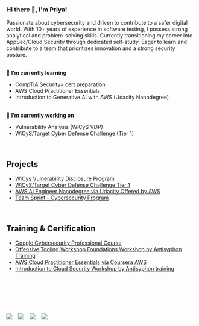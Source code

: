### Hi there 👋, I'm Priya! <br/> 

Passionate about cybersecurity and driven to contribute to a safer digital world. With 10+ years of experience in software testing, I possess strong analytical and problem-solving skills. Currently transitioning my career into AppSec/Cloud Security through dedicated self-study. Eager to learn and contribute to a team that prioritizes innovation and a strong security posture.<br/><br/>

🌱 **I’m currently learning** 
- CompTIA Security+ cert preparation
- AWS Cloud Practitioner Essentials
- Introduction to Generative AI with AWS (Udacity Nanodegree)<br/><br/>


🔭 **I’m currently working on**
- Vulnerability Analysis (WiCyS VDP)
- WiCyS/Target Cyber Defense Challenge (Tier 1)

<br/>

## Projects

- [WiCys Vulnerability Disclosure Program](https://github.com/PriyadharshniA/Clicked-WiCyS-Cybersecurity-Program-Team-Sprint)
- [WiCyS/Target Cyber Defense Challenge Tier 1](https://github.com/PriyadharshniA/Clicked-WiCyS-Cybersecurity-Program-Team-Sprint)
- [AWS AI Engineer Nanodegree via Udacity Offered by AWS](https://github.com/PriyadharshniA/Clicked-WiCyS-Cybersecurity-Program-Team-Sprint)
- [Team Sprint - Cybersecurity Program](https://github.com/PriyadharshniA/Clicked-WiCyS-Cybersecurity-Program-Team-Sprint)

<br/>

## Training & Certification
- [Google Cybersecurity Professional Course](https://github.com/PriyadharshniA/assets/blob/main/Google%20Cybersecurity%20Certificate.png)
- [Offensive Tooling Workshop Foundations Workshop by Antisyphon Training](https://github.com/PriyadharshniA/assets/blob/main/Offensive%20Tooling%20Foundations%20Workshop.png)
- [AWS Cloud Practitioner Essentials via Coursera AWS](https://github.com/PriyadharshniA/assets/blob/main/AWS%20CF-02%20Courser%20Cert.png)
- [Introduction to Cloud Security Workshop by Antisyphon training](https://github.com/PriyadharshniA/assets/blob/main/Intro%20to%20Cloud%20Sec%20Workshop%20-%20Certificate.png)


<br/>
<br/>
<br/>

## 
<br/>
<a href="https://linkedin.com/in/priyaaruchami"><img src="https://img.shields.io/badge/-LinkedIn-0072b1?&style=for-the-badge&logo=linkedin&logoColor=white" /></a> &ensp; 
<a href="https://tryhackme.com/r/p/PriAru"><img src="https://img.shields.io/badge/TryHackMe-212C42?style=for-the-badge&logo=TryHackMe&logoColor=white" /></a> &ensp;
<a href="https://www.coursera.org/learner/priyaaruchami"><img src="https://img.shields.io/badge/Coursera-0056D2?style=for-the-badge&logo=Coursera&logoColor=white" /></a> &ensp;
<a href="https://www.credly.com/users/priyaaruchami/badges#credly"><img src="https://img.shields.io/badge/Credly-FF6B00?style=for-the-badge&logo=credly&logoColor=white" /></a>
<br/>
<br/>
<br/>
<br/>
<br/>
<br/>
<!--
<p align="center">
<img src="https://github-readme-stats-git-masterrstaa-rickstaa.vercel.app/api?username=PriyadharshniA&theme=tokyonight" height="56%" width="56%" />
</p>
-->
<!-- For Later Updates****************************************************************************
https://img.shields.io/badge/Bugcrowd-F26822?style=for-the-badge&logo=bugcrowd&logoColor=white
****************************************************************************
-->
<!--
**PriyadharshniA/PriyadharshniA** is a ✨ _special_ ✨ repository because its `README.md` (this file) appears on your GitHub profile.

Here are some ideas to get you started:

- 🔭 I’m currently working on ...
- 🌱 I’m currently learning ...
- 👯 I’m looking to collaborate on ...
- 🤔 I’m looking for help with ...
- 💬 Ask me about ...
- 📫 How to reach me: ...
- 😄 Pronouns: ...
- ⚡ Fun fact: ...
-->

<!--

** Useful tags, commands **
1. Type &nbsp; to add a single space. Type &ensp; to add 2 spaces. Type &emsp; to add 4 spaces. You can use non-breaking space (&nbsp;) 4 times to insert a tab.

Badges for readme file: https://github.com/alexandresanlim/Badges4-README.md-Profile
-->
